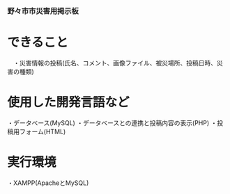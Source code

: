 ### 野々市市災害用掲示板
# できること
　・災害情報の投稿(氏名、コメント、画像ファイル、被災場所、投稿日時、災害の種類)
# 使用した開発言語など
 ・データベース(MySQL)
 ・データベースとの連携と投稿内容の表示(PHP)
 ・投稿用フォーム(HTML)
# 実行環境
 ・XAMPP(ApacheとMySQL)
